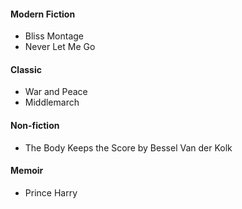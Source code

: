 #### Modern Fiction
- Bliss Montage
- Never Let Me Go

#### Classic
- War and Peace
- Middlemarch

#### Non-fiction
- The Body Keeps the Score by Bessel Van der Kolk

#### Memoir
- Prince Harry